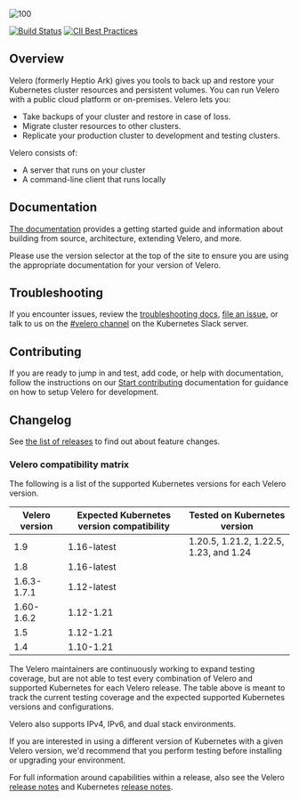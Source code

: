 ![100]

[![Build Status][1]][2] [![CII Best Practices](https://bestpractices.coreinfrastructure.org/projects/3811/badge)](https://bestpractices.coreinfrastructure.org/projects/3811)


## Overview

Velero (formerly Heptio Ark) gives you tools to back up and restore your Kubernetes cluster resources and persistent volumes. You can run Velero with a public cloud platform or on-premises. Velero lets you:

* Take backups of your cluster and restore in case of loss.
* Migrate cluster resources to other clusters.
* Replicate your production cluster to development and testing clusters.

Velero consists of:

* A server that runs on your cluster
* A command-line client that runs locally

## Documentation

[The documentation][29] provides a getting started guide and information about building from source, architecture, extending Velero, and more.

Please use the version selector at the top of the site to ensure you are using the appropriate documentation for your version of Velero.

## Troubleshooting

If you encounter issues, review the [troubleshooting docs][30], [file an issue][4], or talk to us on the [#velero channel][25] on the Kubernetes Slack server.

## Contributing

If you are ready to jump in and test, add code, or help with documentation, follow the instructions on our [Start contributing][31] documentation for guidance on how to setup Velero for development.

## Changelog

See [the list of releases][6] to find out about feature changes.

### Velero compatibility matrix

The following is a list of the supported Kubernetes versions for each Velero version.

| Velero version | Expected Kubernetes version compatibility| Tested on Kubernetes version|
|----------------|--------------------|--------------------|
| 1.9            | 1.16-latest        |  1.20.5, 1.21.2, 1.22.5, 1.23, and 1.24 |
| 1.8            | 1.16-latest        |  |
| 1.6.3-1.7.1    | 1.12-latest        ||
| 1.60-1.6.2     | 1.12-1.21          ||
| 1.5            | 1.12-1.21          ||
| 1.4            | 1.10-1.21          | |

The Velero maintainers are continuously working to expand testing coverage, but are not able to test every combination of Velero and supported Kubernetes for each Velero release. The table above is meant to track the current testing coverage and the expected supported Kubernetes versions and configurations.

Velero also supports IPv4, IPv6, and dual stack environments.

If you are interested in using a different version of Kubernetes with a given Velero version, we'd recommend that you perform testing before installing or upgrading your environment.

For full information around capabilities within a release, also see the Velero [release notes](https://github.com/vmware-tanzu/velero/releases) and Kubernetes [release notes](https://github.com/kubernetes/kubernetes/tree/master/CHANGELOG).

[1]: https://github.com/vmware-tanzu/velero/workflows/Main%20CI/badge.svg
[2]: https://github.com/vmware-tanzu/velero/actions?query=workflow%3A"Main+CI"
[4]: https://github.com/vmware-tanzu/velero/issues
[6]: https://github.com/vmware-tanzu/velero/releases
[9]: https://kubernetes.io/docs/setup/
[10]: https://kubernetes.io/docs/tasks/tools/install-kubectl/#install-with-homebrew-on-macos
[11]: https://kubernetes.io/docs/tasks/tools/install-kubectl/#tabset-1
[12]: https://github.com/kubernetes/kubernetes/blob/master/cluster/addons/dns/README.md
[14]: https://github.com/kubernetes/kubernetes
[24]: https://groups.google.com/forum/#!forum/projectvelero
[25]: https://kubernetes.slack.com/messages/velero
[29]: https://velero.io/docs/
[30]: https://velero.io/docs/troubleshooting
[31]: https://velero.io/docs/start-contributing
[100]: https://velero.io/docs/main/img/velero.png
